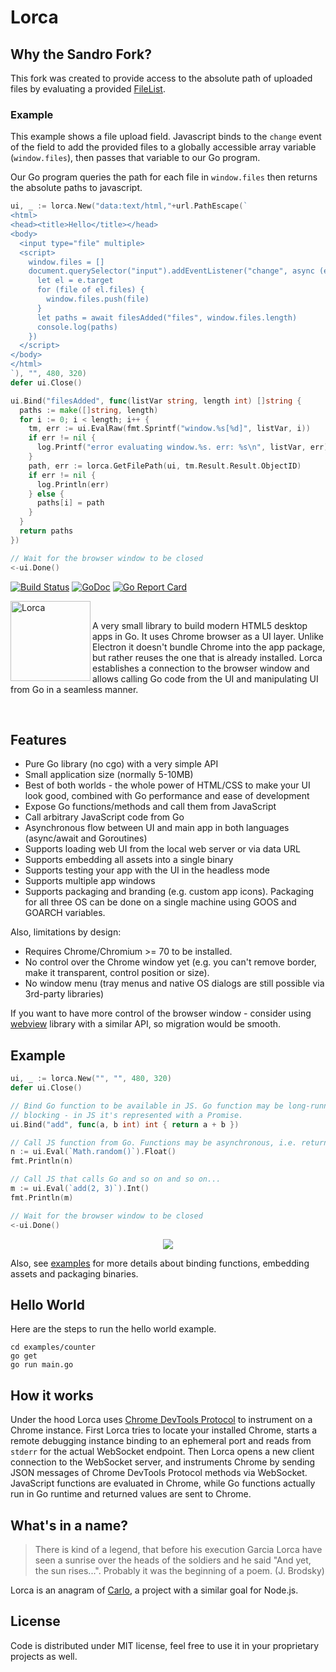# Lorca

## Why the Sandro Fork?

This fork was created to provide access to the absolute path of uploaded files by evaluating a provided [FileList](https://developer.mozilla.org/en-US/docs/Web/API/FileList).

### Example

This example shows a file upload field. Javascript binds to the `change` event of the field to add the provided files to a globally accessible array variable (`window.files`), then passes that variable to our Go program.

Our Go program queries the path for each file in `window.files` then returns the absolute paths to javascript.

```go
ui, _ := lorca.New("data:text/html,"+url.PathEscape(`
<html>
<head><title>Hello</title></head>
<body>
  <input type="file" multiple>
  <script>
    window.files = []
    document.querySelector("input").addEventListener("change", async (e) => {
      let el = e.target
      for (file of el.files) {
        window.files.push(file)
      }
      let paths = await filesAdded("files", window.files.length)
      console.log(paths)
    })
  </script>
</body>
</html>
`), "", 480, 320)
defer ui.Close()

ui.Bind("filesAdded", func(listVar string, length int) []string {
  paths := make([]string, length)
  for i := 0; i < length; i++ {
    tm, err := ui.EvalRaw(fmt.Sprintf("window.%s[%d]", listVar, i))
    if err != nil {
      log.Printf("error evaluating window.%s. err: %s\n", listVar, err)
    }
    path, err := lorca.GetFilePath(ui, tm.Result.Result.ObjectID)
    if err != nil {
      log.Println(err)
    } else {
      paths[i] = path
    }
  }
  return paths
})

// Wait for the browser window to be closed
<-ui.Done()
```

[![Build Status](https://img.shields.io/github/workflow/status/zserge/lorca/CI%20Pipeline)](https://github.com/zserge/lorca)
[![GoDoc](https://godoc.org/github.com/zserge/lorca?status.svg)](https://godoc.org/github.com/zserge/lorca)
[![Go Report Card](https://goreportcard.com/badge/github.com/zserge/lorca)](https://goreportcard.com/report/github.com/zserge/lorca)

<div>
<img align="left" src="https://raw.githubusercontent.com/zserge/lorca/master/lorca.png" alt="Lorca" width="128px" height="128px" />
<br/>
<p>
  A very small library to build modern HTML5 desktop apps in Go. It uses Chrome
  browser as a UI layer. Unlike Electron it doesn't bundle Chrome into the app
  package, but rather reuses the one that is already installed. Lorca
  establishes a connection to the browser window and allows calling Go code
  from the UI and manipulating UI from Go in a seamless manner.
</p>
<br/>
</div>


## Features

* Pure Go library (no cgo) with a very simple API
* Small application size (normally 5-10MB)
* Best of both worlds - the whole power of HTML/CSS to make your UI look
  good, combined with Go performance and ease of development
* Expose Go functions/methods and call them from JavaScript
* Call arbitrary JavaScript code from Go
* Asynchronous flow between UI and main app in both languages (async/await and Goroutines)
* Supports loading web UI from the local web server or via data URL
* Supports embedding all assets into a single binary
* Supports testing your app with the UI in the headless mode
* Supports multiple app windows
* Supports packaging and branding (e.g. custom app icons). Packaging for all
  three OS can be done on a single machine using GOOS and GOARCH variables.

Also, limitations by design:

* Requires Chrome/Chromium >= 70 to be installed.
* No control over the Chrome window yet (e.g. you can't remove border, make it
  transparent, control position or size).
* No window menu (tray menus and native OS dialogs are still possible via
  3rd-party libraries)

If you want to have more control of the browser window - consider using
[webview](https://github.com/zserge/webview) library with a similar API, so
migration would be smooth.

## Example

```go
ui, _ := lorca.New("", "", 480, 320)
defer ui.Close()

// Bind Go function to be available in JS. Go function may be long-running and
// blocking - in JS it's represented with a Promise.
ui.Bind("add", func(a, b int) int { return a + b })

// Call JS function from Go. Functions may be asynchronous, i.e. return promises
n := ui.Eval(`Math.random()`).Float()
fmt.Println(n)

// Call JS that calls Go and so on and so on...
m := ui.Eval(`add(2, 3)`).Int()
fmt.Println(m)

// Wait for the browser window to be closed
<-ui.Done()
```

<p align="center"><img src="examples/counter/counter.gif" /></p>

Also, see [examples](examples) for more details about binding functions, embedding
assets and packaging binaries.

## Hello World

Here are the steps to run the hello world example.

```
cd examples/counter
go get
go run main.go
```

## How it works

Under the hood Lorca uses [Chrome DevTools Protocol](https://chromedevtools.github.io/devtools-protocol/) to instrument on a Chrome instance. First Lorca tries to locate your installed Chrome, starts a remote debugging instance binding to an ephemeral port and reads from `stderr` for the actual WebSocket endpoint. Then Lorca opens a new client connection to the WebSocket server, and instruments Chrome by sending JSON messages of Chrome DevTools Protocol methods via WebSocket. JavaScript functions are evaluated in Chrome, while Go functions actually run in Go runtime and returned values are sent to Chrome.

## What's in a name?

> There is kind of a legend, that before his execution Garcia Lorca have seen a
> sunrise over the heads of the soldiers and he said "And yet, the sun rises...".
> Probably it was the beginning of a poem. (J. Brodsky)

Lorca is an anagram of [Carlo](https://github.com/GoogleChromeLabs/carlo/), a
project with a similar goal for Node.js.

## License

Code is distributed under MIT license, feel free to use it in your proprietary
projects as well.

